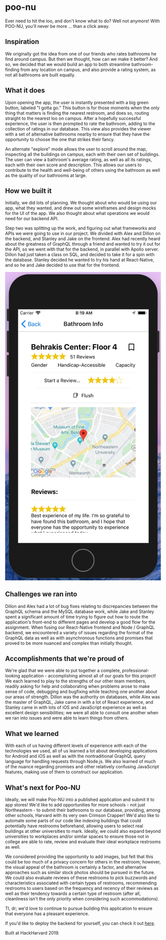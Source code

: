 # poo-nu
Ever need to hit the loo, and don't know what to do? Well not anymore! With POO-NU, you'll never be more ... than a click away.

## Inspiration
We originally got the idea from one of our friends who rates bathrooms he find around campus. But then we thought, how can we make it better? And so, we decided that we would build an app to both streamline bathroom-finding from any location on campus, and also provide a rating system, as not all bathrooms are built equally.

## What it does
Upon opening the app, the user is instantly presented with a big green button, labeled "I gotta go." This button is for those moments when the only thing that matters is finding the nearest restroom, and does so, routing straight to the nearest loo on campus. After a hopefully successful experience, the user is then prompted to rate the bathroom, adding to the collection of ratings in our database. This view also provides the viewer with a set of alternative bathrooms nearby to ensure that they have the opportunity to choose the one that strikes their fancy.

An alternate "explore" mode allows the user to scroll around the map, inspecting all the buildings on campus, each with their own set of buildings. The user can view a bathroom's average rating, as well as all its ratings, each with their own score and description. This allows our users to contribute to the health and well-being of others using the bathroom as well as the quality of our bathrooms at large.

## How we built it
Initially, we did lots of planning. We thought about who would be using our app, what they wanted, and drew out some wireframes and design mocks for the UI of the app. We also thought about what operations we would need for our backend API. 

Step two was splitting up the work, and figuring out what frameworks and APIs we were going to use in our project. We divided with Alex and Dillon on the backend, and Stanley and Jake on the frontend. Alex had recently heard about the greatness of GraphQL through a friend and wanted to try it out for the API, so we went with that for the backend, in parallel with Apollo server. Dillon had just taken a class on SQL, and decided to take it for a spin with the database. Stanley decided he wanted to try his hand at React-Native, and so he and Jake decided to use that for the frontend.

<img src="./images/bathroompage.jpeg" alt="A bathroom page"/>

## Challenges we ran into
Dillon and Alex had a lot of bug fixes relating to discrepancies between the GraphQL schema and the MySQL database work, while Jake and Stanley spent a significant amount of time trying to figure out how to route the application's front-end to different pages and develop a good flow for the assignment. When fusing our React-Native frontend and Node / GraphQL backend, we encountered a variety of issues regarding the format of the GraphQL data as well as with asynchronous functions and promises that proved to be more nuanced and complex than initially thought. 

## Accomplishments that we're proud of
We're glad that we were able to put together a complete, professional-looking application - accomplishing almost all of our goals for this project! We each learned to play to the strengths of our other team members, readily asking for help and collaborating when problems arose to make sense of code, debugging and bugfixing while teaching one another about our areas of strength. Dillon was the authority on databases, while Alex was the master of GraphQL, Jake came in with a lot of React experience, and Stanley came in with lots of iOS and JavaScript experience as well as excellent design sensibilities; we were all able to consult one another when we ran into issues and were able to learn things from others.

## What we learned
With each of us having different levels of experience with each of the technologies we used, all of us learned a lot about developing applications for Android and iOS as well as with the nontraditional GraphQL query language for handling requests through Node.js. We also learned of much of the nuance regarding promises and other relatively confusing JavaScript features, making use of them to construct our application.

## What's next for Poo-NU
Ideally, we will make Poo-NU into a published application and submit it to app stores! We'd like to add opportunities for more schools - not just Northeastern - to submit their bathrooms to our database, providing, among other schools, Harvard with its very own Crimson Crapper! We'd also like to automate some parts of our code like indexing buildings that could potentially have restrooms beforehand, allowing users to select real buildings at other universities to mark. Ideally, we could also expand beyond universities to workplaces and/or similar spaces to ensure those not in college are able to rate, review and evaluate their ideal workplace restrooms as well.

 We considered providing the opportunity to add images, but felt that this could be too much of a privacy concern for others in the restroom; however, the visual appeal of the bathroom is certainly a factor, and alternative approaches such as similar stock photos should be pursued in the future. We could also evaluate reviews of these restrooms to pick buzzwords and characteristics associated with certain types of restrooms, recommending restrooms to users based on the frequency and recency of their reviews as well as their tendency towards a certain type of restroom (after all, cleanliness isn't the only priority when considering such accommodations). 

Tl, dr; we'd love to continue to pursue building this application to ensure that everyone has a pleasant experience. 

If you'd like to deploy the backend for yourself, you can check it out [here](./backend).

Built at HackHarvard 2019.
